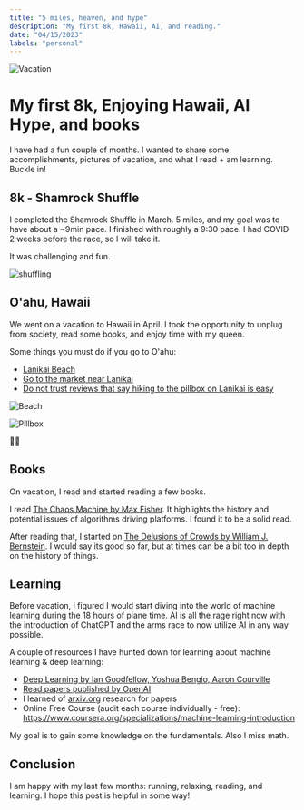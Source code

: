 ```yaml
---
title: "5 miles, heaven, and hype"
description: "My first 8k, Hawaii, AI, and reading."
date: "04/15/2023"
labels: "personal"
---
```


![Vacation](/hawaii.png)

# My first 8k, Enjoying Hawaii, AI Hype, and books

I have had a fun couple of months. I wanted to share some accomplishments, pictures of vacation, and what I read + am learning. Buckle in!

## 8k - Shamrock Shuffle

I completed the Shamrock Shuffle in March. 5 miles, and my goal was to have about a ~9min pace. I finished with roughly a 9:30 pace. I had COVID 2 weeks before the race, so I will take it. 

It was challenging and fun. 

![shuffling](/shamrock_shuffle.png)

## O'ahu, Hawaii

We went on a vacation to Hawaii in April. I took the opportunity to unplug from society, read some books, and enjoy time with my queen. 

Some things you must do if you go to O'ahu:
- [Lanikai Beach](https://en.wikipedia.org/wiki/Lanikai_Beach) 
- [Go to the market near Lanikai](https://kalapawaimarket.com/kailua-beach)
- [Do not trust reviews that say hiking to the pillbox on Lanikai is easy](https://www.alltrails.com/trail/hawaii/oahu/lanikai-pillboxes?u=i)

![Beach](/beach.png)

![Pillbox](/pillbox.png)

🤙🏼

## Books

On vacation, I read and started reading a few books. 

I read [The Chaos Machine by Max Fisher](https://www.amazon.com/Chaos-Machine-Inside-Social-Rewired/dp/031670332X). It highlights the history and potential issues of algorithms driving platforms. I found it to be a solid read. 

After reading that, I started on [The Delusions of Crowds by William J. Bernstein](https://www.amazon.com/Delusions-Crowds-Why-People-Groups/dp/0802157092). I would say its good so far, but at times can be a bit too in depth on the history of things.

## Learning

Before vacation, I figured I would start diving into the world of machine learning during the 18 hours of plane time. AI is all the rage right now with the introduction of ChatGPT and the arms race to now utilize AI in any way possible. 

A couple of resources I have hunted down for learning about machine learning & deep learning: 
- [Deep Learning by Ian Goodfellow, Yoshua Bengio, Aaron Courville](https://www.deeplearningbook.org/)
- [Read papers published by OpenAI](https://openai.com/research)
- I learned of [arxiv.org](https://arxiv.org/) research for papers
- Online Free Course (audit each course individually - free): https://www.coursera.org/specializations/machine-learning-introduction

My goal is to gain some knowledge on the fundamentals. Also I miss math.  

## Conclusion

I am happy with my last few months: running, relaxing, reading, and learning. I hope this post is helpful in some way! 